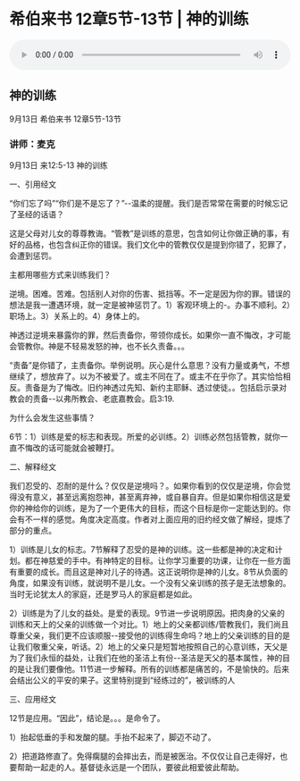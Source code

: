 # 希伯来书 12章5节-13节 | 神的训练

<audio style="width: 100%;" preload="false" controls controlslist="nodownload"><source src="http://file.simai.life/audio/mp3/2020/200913_lai12-5-13.mp3" type="audio/mpeg">Your browser does not support the audio element.</audio>

## 神的训练
9月13日 
希伯来书 12章5节-13节
### 讲师：麦克

9月13日 来12:5-13 神的训练

一、引用经文

“你们忘了吗”“你们是不是忘了？”--温柔的提醒。我们是否常常在需要的时候忘记了圣经的话语？

这是父母对儿女的尊尊教诲。“管教”是训练的意思，包含如何让你做正确的事，有好的品格，也包含纠正你的错误。我们文化中的管教仅仅是提到你错了，犯罪了，会遭到惩罚。

主都用哪些方式来训练我们？

逆境。困难。苦难。包括别人对你的伤害、抵挡等。不一定是因为你的罪。错误的想法是我一遭遇环境，就一定是被神惩罚了。1）客观环境上的-。办事不顺利。2）职场上。3）关系上的。4）身体上的。

神透过逆境来暴露你的罪，然后责备你，带领你成长。如果你一直不悔改，才可能会管教你。神是不轻易发怒的神，也不长久责备。。。

“责备”是你错了，主责备你。举例说明。灰心是什么意思？没有力量或勇气，不想继续了，想放弃了。以为不被爱了。或主不同在了。或主不在乎你了。其实恰恰相反。责备是为了悔改。旧约神透过先知、新约主耶稣、透过使徒。。包括启示录对教会的责备--以弗所教会、老底嘉教会。启3:19.

为什么会发生这些事情？

6节：1）训练是爱的标志和表现。所爱的必训练。2）训练必然包括管教，就你一直不悔改的话可能就会被鞭打。

二、解释经文

我们忍受的、忍耐的是什么？仅仅是逆境吗？。如果你看到的仅仅是逆境，你会觉得没有意义，甚至远离抱怨神，甚至离弃神，或自暴自弃。但是如果你相信这是爱你的神给你的训练，是为了一个更伟大的目标，而这个目标是你一定能达到的。你会有不一样的感觉。角度决定高度。作者对上面应用的旧约经文做了解经，提炼了部分的重点。

1）训练是儿女的标志。7节解释了忍受的是神的训练。这一些都是神的决定和计划。都在神慈爱的手中。有神特定的目标。让你学习重要的功课，让你在一些方面有重要的成长。而且这是神对儿子的待遇。这正说明你是神的儿女。8节从负面的角度，如果没有训练，就说明不是儿女。一个没有父亲训练的孩子是无法想象的。当时无论犹太人的家庭，还是罗马人的家庭都是如此。

2）训练是为了儿女的益处。是爱的表现。9节进一步说明原因。把肉身的父亲的训练和天上的父亲的训练做一个对比。1）地上的父亲都训练/管教我们，我们尚且尊重父亲，我们更不应该顺服--接受他的训练得生命吗？地上的父亲训练的目的是让我们敬重父亲，听话。2）地上的父亲只是短暂地按照自己的心意训练，天父是为了我们永恒的益处，让我们在他的圣洁上有份--圣洁是天父的基本属性，神的目的是让我们要像他。11节进一步解释。所有的训练都是痛苦的，不是愉快的。后来会结出公义的平安的果子。这里特别提到“经练过的”，被训练的人

三、应用经文

12节是应用。“因此”，结论是。。。是命令了。

1）抬起低垂的手和发酸的腿。手抬不起来了，脚迈不动了。

2）把道路修直了。免得瘸腿的会摔出去，而是被医治。不仅仅让自己走得好，也要帮助一起走的人。基督徒永远是一个团队，要彼此相爱彼此帮助。

